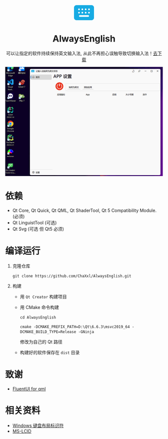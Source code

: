 <div align=center>
    <img width="64" src="doc/preview/logo.png">

# AlwaysEnglish
可以让指定的软件持续保持英文输入法, 从此不再担心误触导致切换输入法！[去下载](https://github.com/ChaXxl/AlwaysEnglish/releases)

</div>


<div align=center>
   <img src="doc/preview/software.gif">
</div>

# 依赖
* Qt Core, Qt Quick, Qt QML, Qt ShaderTool, Qt 5 Compatibility Module. (必须)
* Qt LinguistTool (可选)
* Qt Svg (可选 但 Qt5 必须)

# 编译运行
1. 克隆仓库
   ~~~shell
   git clone https://github.com/ChaXxl/AlwaysEnglish.git
   ~~~

2. 构建

    * 用 `Qt Creator` 构建项目

    * 用 CMake 命令构建

        ~~~shell
        cd AlwaysEnglish
        ~~~

        ~~~shell
        cmake -DCMAKE_PREFIX_PATH=D:\Qt\6.6.3\msvc2019_64 -DCMAKE_BUILD_TYPE=Release -GNinja
        ~~~

        修改为自己的 Qt 路径

        

    * 构建好的软件保存在 `dist` 目录

# 致谢
* [FluentUI for qml](https://github.com/zhuzichu520/FluentUI)

# 相关资料
* [Windows 键盘布局标识符](https://www.science.co.il/language/Locale-codes.php)
* [MS-LCID](https://learn.microsoft.com/en-us/openspecs/windows_protocols/ms-lcid/70feba9f-294e-491e-b6eb-56532684c37f)

